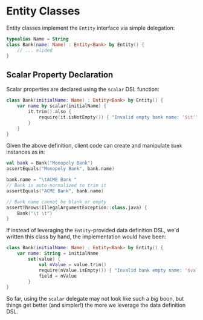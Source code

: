 # Entity Classes

Entity classes implement the `Entity` interface via simple delegation:

```kotlin
typealias Name = String
class Bank(name: Name) : Entity<Bank> by Entity() {
    // ... elided
}
```

## Scalar Property Declaration

Scalar properties are declared using the `scalar` DSL function:

```kotlin
class Bank(initialName: Name) : Entity<Bank> by Entity() {
    var name by scalar(initialName) {
        it.trim().also {
            require(it.isNotEmpty()) { "Invalid empty bank name: '$it'" }
        }
    }
}
```

Given the above definition, client code can create and manipulate `Bank` instances
as in:

```kotlin
val bank = Bank("Monopoly Bank")
assertEquals("Monopoly Bank", bank.name)

bank.name = "\tACME Bank "
// Bank is auto-normalized to trim it
assertEquals("ACME Bank", bank.name)

// Bank name cannot be blank or empty
assertThrows(IllegalArgumentException::class.java) {
    Bank("\t \t")
}
```

If instead of leveraging the `Entity`-provided data definition DSL, we'd written 
this class by hand, the implementation would have been:

```kotlin
class Bank(initialName: Name) : Entity<Bank> by Entity() {
    var name: String = initialName
        set(value) {
            val nValue = value.trim()
            require(nValue.isEmpty()) { "Invalid bank empty name: '$value'" }
            field = nValue
        }
}
```

So far, using the `scalar` delegate may not look like such a _big_ boon, but things
get better (and simpler!) the more we leverage the data definition DSL.